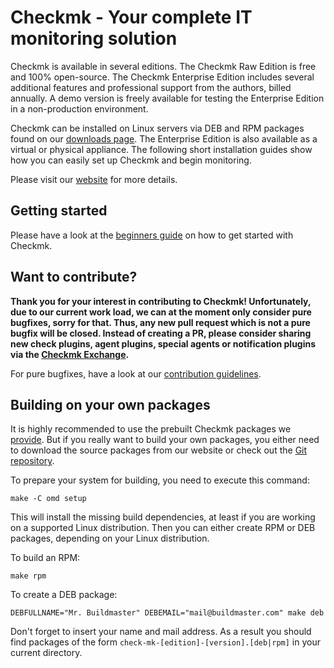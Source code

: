 # Checkmk - Your complete IT monitoring solution

Checkmk is available in several editions. The Checkmk Raw Edition is free and
100% open-source. The Checkmk Enterprise Edition includes several additional
features and professional support from the authors, billed annually. A demo
version is freely available for testing the Enterprise Edition in a
non-production environment.

Checkmk can be installed on Linux servers via DEB and RPM packages found on
our [downloads page](https://checkmk.com/download.php). The Enterprise
Edition is also available as a virtual or physical appliance. The following
short installation guides show how you can easily set up Checkmk and begin
monitoring.

Please visit our [website](https://checkmk.com/) for more
details.

## Getting started

Please have a look at the [beginners
guide](https://docs.checkmk.com/master/en/intro.html) on how to get
started with Checkmk.

## Want to contribute?

**Thank you for your interest in contributing to Checkmk! Unfortunately, due to our current work
load, we can at the moment only consider pure bugfixes, sorry for that. Thus, any new pull request
which is not a pure bugfix will be closed. Instead of creating a PR, please consider sharing new
check plugins, agent plugins, special agents or notification plugins via the
[Checkmk Exchange](https://exchange.checkmk.com/).**

For pure bugfixes, have a look at our [contribution guidelines](CONTRIBUTING.md).
<!-- Nice! Have a look at our [contribution guidelines](CONTRIBUTING.md). -->

## Building on your own packages

It is highly recommended to use the prebuilt Checkmk packages we
[provide](https://checkmk.com/download.php). But if you really want to
build your own packages, you either need to download the source packages from
our website or check out the [Git
repository](https://github.com/checkmk/checkmk).

To prepare your system for building, you need to execute this command:

    make -C omd setup

This will install the missing build dependencies, at least if you are working on
a supported Linux distribution. Then you can either create RPM or DEB packages,
depending on your Linux distribution.

To build an RPM:

    make rpm

To create a DEB package:

    DEBFULLNAME="Mr. Buildmaster" DEBEMAIL="mail@buildmaster.com" make deb

Don't forget to insert your name and mail address. As a result you should find
packages of the form `check-mk-[edition]-[version].[deb|rpm]` in your current
directory.

